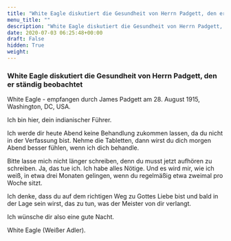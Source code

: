 ```yaml
---
title: "White Eagle diskutiert die Gesundheit von Herrn Padgett, den er ständig beobachtet"
menu_title: ""
description: "White Eagle diskutiert die Gesundheit von Herrn Padgett, den er ständig beobachtet"
date: 2020-07-03 06:25:48+00:00
draft: False
hidden: True
weight:
---
```

### White Eagle diskutiert die Gesundheit von Herrn Padgett, den er ständig beobachtet

White Eagle - empfangen durch James Padgett am 28. August 1915, Washington, DC, USA.

Ich bin hier, dein indianischer Führer.

Ich werde dir heute Abend keine Behandlung zukommen lassen, da du nicht in der Verfassung bist. Nehme die Tabletten, dann wirst du dich morgen Abend besser fühlen, wenn ich dich behandle.

Bitte lasse mich nicht länger schreiben, denn du musst jetzt aufhören zu schreiben. Ja, das tue ich. Ich habe alles Nötige. Und es wird mir, wie ich weiß, in etwa drei Monaten gelingen, wenn du regelmäßig etwa zweimal pro Woche sitzt.

Ich denke, dass du auf dem richtigen Weg zu Gottes Liebe bist und bald in der Lage sein wirst, das zu tun, was der Meister von dir verlangt.

Ich wünsche dir also eine gute Nacht.

White Eagle (Weißer Adler).
